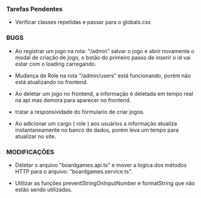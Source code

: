 ### Tarefas Pendentes

- Verificar classes repetidas e passar para o globals.css

### BUGS

- Ao registrar um jogo na rota: "/admin" salvar o jogo e abrir novamente o modal de criação de jogo, o botão do primeiro passo de inserir o id vai estar com o loading carregando.

- Mudança de Role na rota "/admin/users" está funcionando, porém não está atualizando no frontend.

- Ao deletar um jogo no frontend, a informação é deletada em tempo real na api mas demora para aparecer no frontend.

- tratar a responsividade do formulario de criar jogos.

- Ao adicionar um cargo ( role ) aos usuários a informação atualiza instantaneamente no banco de dados, porém leva um tempo para atualizar no site.

### MODIFICAÇÕES

- Deletar o arquivo "boardgames.api.ts" e mover a logica dos métodos HTTP para o arquivo: "boardgames.service.ts".

- Utilizar as funções preventStringOnInputNumber e formatString que não estão sendo utilizadas.
